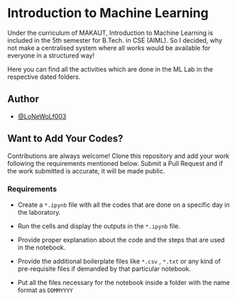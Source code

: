 # Introduction to Machine Learning

Under the curriculum of MAKAUT, Introduction to Machine Learning is included in the 5th semester for B.Tech. in CSE (AIML). So I decided, why not make a centralised system where all works would be available for everyone in a structured way!

Here you can find all the activities which are done in the ML Lab in the respective dated folders. 

## Author

- [@LoNeWoLf003](https://github.com/LoNeWoLf003)


## Want to Add Your Codes?

Contributions are always welcome! Clone this repository and add your work following the requirements mentioned below. Submit a Pull Request and if the work submitted is accurate, it will be made public.

### Requirements

- Create a `*.ipynb` file with all the codes that are done on a specific day in the laboratory.

- Run the cells and display the outputs in the `*.ipynb` file.

- Provide proper explanation about the code and the steps that are used in the notebook.

- Provide the additional boilerplate files like `*.csv` , `*.txt` or any kind of pre-requisite files if demanded by that particular notebook.

- Put all the files necessary for the notebook inside a folder with the name format as `DDMMYYYY`


